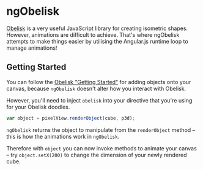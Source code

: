 ngObelisk
=========

<a href="https://github.com/nosir/obelisk.js">Obelisk</a> is a very useful JavaScript library for creating isometric shapes. However, animations are difficult to achieve. That's where ngObelisk attempts to make things easier by utilising the Angular.js runtime loop to manage animations!

Getting Started
---------

You can follow the <a href="https://github.com/nosir/obelisk.js#getting-started">Obelisk "Getting Started"</a> for adding objects onto your canvas, because `ngObelisk` doesn't alter how you interact with Obelisk.

However, you'll need to inject `obelisk` into your directive that you're using for your Obelisk doodles.

```javascript
var object = pixelView.renderObject(cube, p3d);
```

`ngObelisk` returns the object to manipulate from the `renderObject` method &ndash; this is how the animations work in `ngObelisk`.

Therefore with `object` you can now invoke methods to animate your canvas &ndash; try `object.setX(200)` to change the dimension of your newly rendered cube.